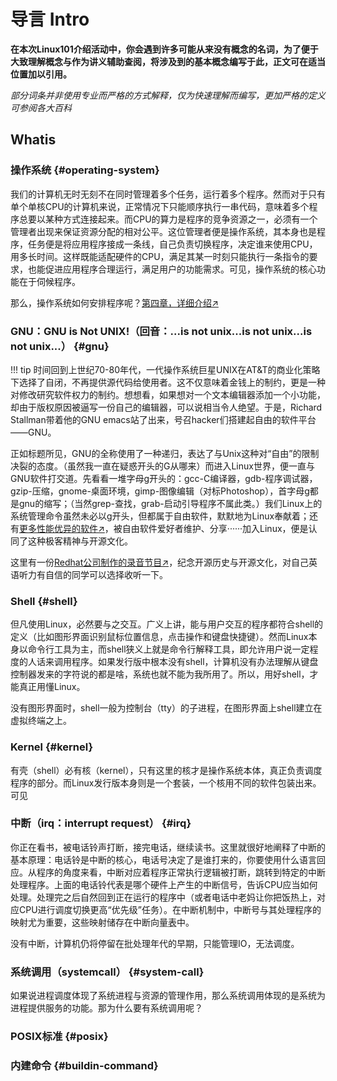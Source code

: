 # 导言 Intro

**在本次Linux101介绍活动中，你会遇到许多可能从来没有概念的名词，为了便于大致理解概念与作为讲义辅助查阅，将涉及到的基本概念编写于此，正文可在适当位置加以引用。**

_部分词条并非使用专业而严格的方式解释，仅为快速理解而编写，更加严格的定义可参阅各大百科_

## Whatis

### 操作系统 {#operating-system}

我们的计算机无时无刻不在同时管理着多个任务，运行着多个程序。然而对于只有单个单核CPU的计算机来说，正常情况下只能顺序执行一串代码，意味着多个程序总要以某种方式连接起来。而CPU的算力是程序的竞争资源之一，必须有一个管理者出现来保证资源分配的相对公平。这位管理者便是操作系统，其本身也是程序，任务便是将应用程序接成一条线，自己负责切换程序，决定谁来使用CPU，用多长时间。这样既能适配硬件的CPU，满足其某一时刻只能执行一条指令的要求，也能促进应用程序合理运行，满足用户的功能需求。可见，操作系统的核心功能在于伺候程序。

那么，操作系统如何安排程序呢？<a href="javascript:void(0)" onclick='$("//a[href=\\.\\.\\/Ch04\\/1\\/]")[0].click()'>第四章，详细介绍↗</a>

### GNU：GNU is Not UNIX!（回音：...is not unix...is not unix...is not unix...） {#gnu}

!!! tip 
    时间回到上世纪70-80年代，一代操作系统巨星UNIX在AT&T的商业化策略下选择了自闭，不再提供源代码给使用者。这不仅意味着金钱上的制约，更是一种对修改研究软件权力的制约。想想看，如果想对一个文本编辑器添加一个小功能，却由于版权原因被逼写一份自己的编辑器，可以说相当令人绝望。于是，Richard Stallman带着他的GNU emacs站了出来，号召hacker们搭建起自由的软件平台——GNU。
    
正如标题所见，GNU的全称使用了一种递归，表达了与Unix这种对“自由”的限制决裂的态度。（虽然我一直在疑惑开头的G从哪来）而进入Linux世界，便一直与GNU软件打交道。先看看一堆字母g开头的：gcc-C编译器，gdb-程序调试器，gzip-压缩，gnome-桌面环境，gimp-图像编辑（对标Photoshop），首字母g都是gnu的缩写；（当然grep-查找，grab-启动引导程序不属此类。）我们Linux上的系统管理命令虽然未必以g开头，但都属于自由软件，默默地为Linux奉献着；还有<a href="我是给中文还是英文呢（wiki离线为pdf）">更多性能优异的软件↗</a>，被自由软件爱好者维护、分享······加入Linux，便是认同了这种极客精神与开源文化。

这里有一份<a href="https://www.redhat.com/en/command-line-heroes">Redhat公司制作的录音节目↗</a>，纪念开源历史与开源文化，对自己英语听力有自信的同学可以选择收听一下。

### Shell {#shell}

但凡使用Linux，必然要与之交互。广义上讲，能与用户交互的程序都符合shell的定义（比如图形界面识别鼠标位置信息，点击操作和键盘快捷键）。然而Linux本身以命令行工具为主，而shell狭义上就是命令行解释工具，即允许用户说一定程度的人话来调用程序。如果发行版中根本没有shell，计算机没有办法理解从键盘控制器发来的字符说的都是啥，系统也就不能为我所用了。所以，用好shell，才能真正用懂Linux。

没有图形界面时，shell一般为控制台（tty）的子进程，在图形界面上shell建立在虚拟终端之上。

### Kernel {#kernel}

有壳（shell）必有核（kernel），只有这里的核才是操作系统本体，真正负责调度程序的部分。而Linux发行版本身则是一个套装，一个核用不同的软件包装出来。可见

### 中断（irq：interrupt request） {#irq}

你正在看书，被电话铃声打断，接完电话，继续读书。这里就很好地阐释了中断的基本原理：电话铃是中断的核心，电话号决定了是谁打来的，你要使用什么语言回应。从程序的角度来看，中断对应着程序正常执行逻辑被打断，跳转到特定的中断处理程序。上面的电话铃代表是哪个硬件上产生的中断信号，告诉CPU应当如何处理。处理完之后自然回到正在运行的程序中（或者电话中老妈让你把饭热上，对应CPU进行调度切换更高“优先级”任务）。在中断机制中，中断号与其处理程序的映射尤为重要，这些映射储存在中断向量<abbr title="一种数据结构，在case语句中用到">表</abbr>中。

没有中断，计算机仍将停留在批处理年代的早期，只能管理IO，无法调度。

### 系统调用（systemcall） {#system-call}

如果说进程调度体现了系统进程与资源的管理作用，那么系统调用体现的是系统为进程提供服务的功能。那为什么要有系统调用呢？

### POSIX标准 {#posix}

### 内建命令 {#buildin-command}






<script type="text/javascript" src="http://code.jquery.com/jquery-1.7.1.min.js"></script>